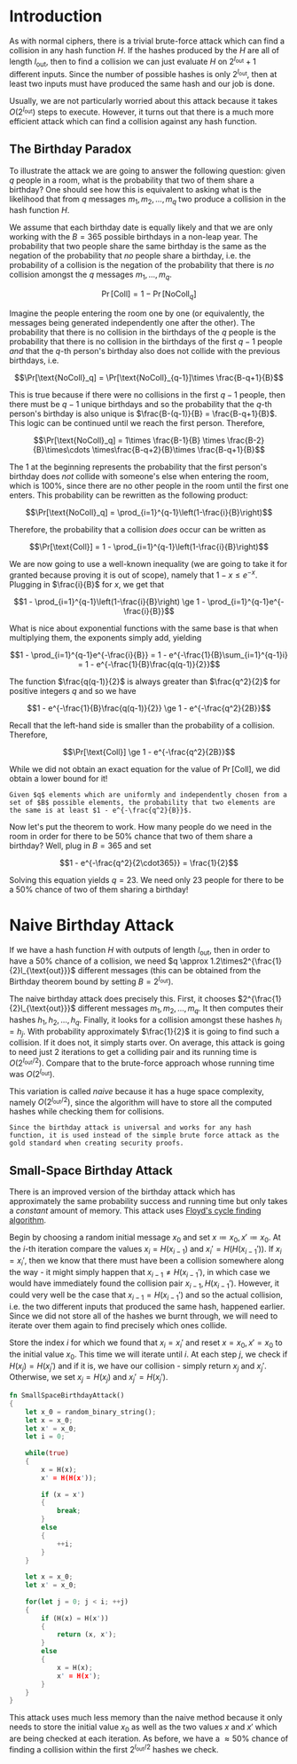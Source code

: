 # Introduction
As with normal ciphers, there is a trivial brute-force attack which can find a collision in any hash function $H$. If the hashes produced by the $H$ are all of length $l_{\text{out}}$, then to find a collision we can just evaluate $H$ on $2^{l_{\text{out}}}+1$ different inputs. Since the number of possible hashes is only $2^{l_{\text{out}}}$, then at least two inputs must have produced the same hash and our job is done. 

Usually, we are not particularly worried about this attack because it takes $O(2^{l_{\text{out}}})$ steps to execute. However, it turns out that there is a much more efficient attack which can find a collision against any hash function.

## The Birthday Paradox
To illustrate the attack we are going to answer the following question: given $q$ people in a room, what is the probability that two of them share a birthday? One should see how this is equivalent to asking what is the likelihood that from $q$ messages $m_1, m_2, ..., m_q$ two produce a collision in the hash function $H$.

We assume that each birthday date is equally likely and that we are only working with the $B = 365$ possible birthdays in a non-leap year. The probability that two people share the same birthday is the same as the negation of the probability that *no* people share a birthday, i.e.
the probability of a collision is the negation of the probability that there is *no* collision amongst the $q$ messages $m_1, ..., m_q$.

$$\Pr[\text{Coll}] = 1 - \Pr[\text{NoColl}_q]$$

Imagine the people entering the room one by one (or equivalently, the messages being generated independently one after the other). The probability that there is no collision in the birthdays of the $q$ people is the probability that there is no collision in the birthdays of the first $q-1$ people *and* that the $q$-th person's birthday also does not collide with the previous birthdays, i.e.

$$\Pr[\text{NoColl}_q] = \Pr[\text{NoColl}_{q-1}]\times \frac{B-q+1}{B}$$

This is true because if there were no collisions in the first $q-1$ people, then there must be $q-1$ unique birthdays and so the probability that the $q$-th person's birthday is also unique is $\frac{B-(q-1)}{B} = \frac{B-q+1}{B}$. This logic can be continued until we reach the first person. Therefore,

$$\Pr[\text{NoColl}_q] = 1\times \frac{B-1}{B} \times \frac{B-2}{B}\times\cdots \times\frac{B-q+2}{B}\times \frac{B-q+1}{B}$$

The 1 at the beginning represents the probability that the first person's birthday does *not* collide with someone's else when entering the room, which is 100%, since there are no other people in the room until the first one enters. This probability can be rewritten as the following product:

$$\Pr[\text{NoColl}_q] = \prod_{i=1}^{q-1}\left(1-\frac{i}{B}\right)$$

Therefore, the probability that a collision *does* occur can be written as

$$\Pr[\text{Coll}] = 1 - \prod_{i=1}^{q-1}\left(1-\frac{i}{B}\right)$$

We are now going to use a well-known inequality (we are going to take it for granted because proving it is out of scope), namely that $1-x \le e^{-x}$. Plugging in $\frac{i}{B}$ for $x$, we get that

$$1 - \prod_{i=1}^{q-1}\left(1-\frac{i}{B}\right) \ge 1 - \prod_{i=1}^{q-1}e^{-\frac{i}{B}}$$

What is nice about exponential functions with the same base is that when multiplying them, the exponents simply add, yielding

$$1 - \prod_{i=1}^{q-1}e^{-\frac{i}{B}} = 1 - e^{-\frac{1}{B}\sum_{i=1}^{q-1}i} = 1 - e^{-\frac{1}{B}\frac{q(q-1)}{2}}$$

The function $\frac{q(q-1)}{2}$ is always greater than $\frac{q^2}{2}$ for positive integers $q$ and so we have

$$1 - e^{-\frac{1}{B}\frac{q(q-1)}{2}} \ge 1 - e^{-\frac{q^2}{2B}}$$

Recall that the left-hand side is smaller than the probability of a collision. Therefore,

$$\Pr[\text{Coll}] \ge 1 - e^{-\frac{q^2}{2B}}$$

While we did not obtain an exact equation for the value of $\Pr[\text{Coll}]$, we did obtain a lower bound for it! 

```admonish info title="Birthday Theorem"
Given $q$ elements which are uniformly and independently chosen from a set of $B$ possible elements, the probability that two elements are the same is at least $1 - e^{-\frac{q^2}{B}}$.
```

Now let's put the theorem to work. How many people do we need in the room in order for there to be 50% chance that two of them share a birthday? Well, plug in $B = 365$ and set 

$$1 - e^{-\frac{q^2}{2\cdot365}} = \frac{1}{2}$$

Solving this equation yields $q = 23$. We need only 23 people for there to be a 50% chance of two of them sharing a birthday!

# Naive Birthday Attack
If we have a hash function $H$ with outputs of length $l_{\text{out}}$, then in order to have a 50% chance of a collision, we need $q \approx 1.2\times2^{\frac{1}{2}l_{\text{out}}}$ different messages (this can be obtained from the Birthday theorem bound by setting $B = 2^{l_{\text{out}}}$). 

The naive birthday attack does precisely this. First, it chooses $2^{\frac{1}{2}l_{\text{out}}}$ different messages $m_1, m_2, ..., m_q$. It then computes their hashes $h_1, h_2, ..., h_q$. Finally, it looks for a collision amongst these hashes $h_i = h_j$. With probability approximately $\frac{1}{2}$ it is going to find such a collision. If it does not, it simply starts over. On average, this attack is going to need just 2 iterations to get a colliding pair and its running time is $O(2^{l_{\text{out}}/2})$. Compare that to the brute-force approach whose running time was $O(2^{l_{\text{out}}})$.

This variation is called *naive* because it has a huge space complexity, namely $O(2^{l_{\text{out}}/2})$, since the algorithm will have to store all the computed hashes while checking them for collisions.

```admonish warning title="Universality of the Birthday Attack"
Since the birthday attack is universal and works for any hash function, it is used instead of the simple brute force attack as the gold standard when creating security proofs.
```

## Small-Space Birthday Attack
There is an improved version of the birthday attack which has approximately the same probability success and running time but only takes a *constant* amount of memory. This attack uses [Floyd's cycle finding algorithm](https://en.wikipedia.org/wiki/Cycle_detection).

Begin by choosing a random initial message $x_0$ and set $x \coloneqq x_0, x' \coloneqq x_0$. At the $i$-th iteration compare the values $x_i = H(x_{i-1})$ and $x_i' = H(H(x_{i-1}'))$. If $x_i = x_i'$, then we know that there must have been a collision somewhere along the way - it might simply happen that $x_{i-1} \ne  H(x_{i-1}')$, in which case we would have immediately found the collision pair $x_{i-1}, H(x_{i-1}')$. However, it could very well be the case that $x_{i-1} =  H(x_{i-1}')$ and so the actual collision, i.e. the two different inputs that produced the same hash, happened earlier. Since we did not store all of the hashes we burnt through, we will need to iterate over them again to find precisely which ones collide.

Store the index $i$ for which we found that $x_i = x_i'$ and reset $x = x_0, x' = x_0$ to the initial value $x_0$. This time we will iterate until $i$. At each step $j$, we check if $H(x_j) = H(x_j')$ and if it is, we have our collision - simply return $x_j$ and $x_j'$. Otherwise, we set $x_j = H(x_j)$ and $x_j' =H(x_j')$.

```rust
fn SmallSpaceBirthdayAttack()
{
	let x_0 = random_binary_string();
	let x = x_0;
	let x' = x_0;
	let i = 0;
	
	while(true)
	{
		x = H(x);
		x' = H(H(x'));
		
		if (x = x')
		{
			break;
		}
		else
		{
			++i;
		}
	}
	
	let x = x_0;
	let x' = x_0;
	
	for(let j = 0; j < i; ++j)
	{
		if (H(x) = H(x'))
		{
			return (x, x');
		}
		else
		{
			x = H(x);
			x' = H(x');
		}
	}
}
```

This attack uses much less memory than the naive method because it only needs to store the initial value $x_0$ as well as the two values $x$ and $x'$ which are being checked at each iteration. As before, we have a $\approx 50\%$ chance of finding a collision within the first $2^{l_{\text{out}}/2}$ hashes we check.